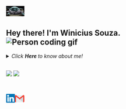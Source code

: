 <img src="https://github.com/hargun79/hargun79/blob/master/Assets/hi.gif" style="width:50px;">

<h2> Hey there! I'm Winicius Souza. <img alt="Person coding gif" src="https://media.giphy.com/media/LmNwrBhejkK9EFP504/giphy.gif" width="70"></h2>

<details>
<summary><i> Click <b> Here </b> to know about me!</i></summary>  

  - 🔭 &nbsp; I am currently improving my hard skills and my soft skills.
  - 🤔 &nbsp; Exploring new technologies and developing software solutions and quick hacks.
  - 🎓 &nbsp; I am currently studying information system and I intend to do a master's and doctorate in technology
  - 💼 &nbsp; My professional career is to be a Development Leader and full stack programmer.
  - 🌱 &nbsp; Enthusiast in cyber Security and Artificial Intelligence.
  - ✍️ &nbsp; I like to watch anime read love physics and astronomy.
  - 🧠 &nbsp; Our biggest weakness is in giving up. The surest way to win is to try one more time. 
</details>
<br>
<p>
<img src="https://github-readme-stats.vercel.app/api?username=WiniciusNvoip&include_all_commits=true&count_private=true&show_icons=true&title_color=fff&icon_color=79ff97&text_color=9f9f9f&bg_color=151515" />
<img src="https://github-readme-stats.vercel.app/api/top-langs/?username=WiniciusNvoip&layout=compact&title_color=fff&icon_color=79ff97&text_color=9f9f9f&bg_color=151515" />
<p>
<br>
<p>
    <a href="https://www.linkedin.com/in/winicius-dev/" target="_blank">
      <img align="left" alt="Linkedin" width="24px" src="https://github.com/hargun79/hargun79/blob/master/Assets/Linkedin.svg" />
    </a>
    <a href="mailto:winiciussouzadev@gmail.com" target="_blank">
      <img align="left" alt="Gmail" width="26px" src="https://github.com/hargun79/hargun79/blob/master/Assets/Gmail.svg" />
    </a>
</p>
